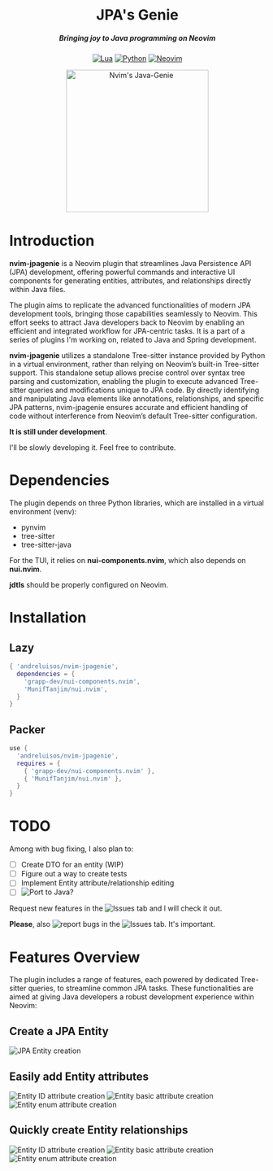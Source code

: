 <div align="center">

# JPA's Genie

##### Bringing joy to Java programming on Neovim

[![Lua](https://img.shields.io/badge/Lua-blue.svg?style=for-the-badge&logo=lua)](http://www.lua.org)
[![Python](https://img.shields.io/badge/python-3670A0?style=for-the-badge&logo=python&logoColor=ffdd54)](http://www.python.org)
[![Neovim](https://img.shields.io/badge/Neovim%200.9+-blue.svg?style=for-the-badge&logo=neovim)](https://neovim.io)

<img alt="Nvim's Java-Genie" height="280" src="https://github.com/andreluisos/nvim-jpagenie/blob/media/logo.png" />
</div>

# Introduction

**nvim-jpagenie** is a Neovim plugin that streamlines Java Persistence API (JPA) development, offering powerful commands and interactive UI components for generating entities, attributes, and relationships directly within Java files.

The plugin aims to replicate the advanced functionalities of modern JPA development tools, bringing those capabilities seamlessly to Neovim. This effort seeks to attract Java developers back to Neovim by enabling an efficient and integrated workflow for JPA-centric tasks. It is a part of a series of plugins I'm working on, related to Java and Spring development.

**nvim-jpagenie** utilizes a standalone Tree-sitter instance provided by Python in a virtual environment, rather than relying on Neovim’s built-in Tree-sitter support. This standalone setup allows precise control over syntax tree parsing and customization, enabling the plugin to execute advanced Tree-sitter queries and modifications unique to JPA code. By directly identifying and manipulating Java elements like annotations, relationships, and specific JPA patterns, nvim-jpagenie ensures accurate and efficient handling of code without interference from Neovim’s default Tree-sitter configuration.

**It is still under development**.

I'll be slowly developing it. Feel free to contribute.

# Dependencies

The plugin depends on three Python libraries, which are installed in a virtual environment (venv):
- pynvim
- tree-sitter
- tree-sitter-java

For the TUI, it relies on **nui-components.nvim**, which also depends on **nui.nvim**.

**jdtls** should be properly configured on Neovim.

# Installation
## Lazy

```lua
{ 'andreluisos/nvim-jpagenie',
  dependencies = {
    'grapp-dev/nui-components.nvim',
    'MunifTanjim/nui.nvim',
  }
}
```
## Packer

```lua
use {
  'andreluisos/nvim-jpagenie',
  requires = {
    { 'grapp-dev/nui-components.nvim' },
    { 'MunifTanjim/nui.nvim' },
  }
}
```
# TODO
Among with bug fixing, I also plan to:

- [ ] Create DTO for an entity (WIP)
- [ ] Figure out a way to create tests
- [ ] Implement Entity attribute/relationship editing
- [ ] ![Port to Java?](https://github.com/andreluisos/nvim-jpagenie/issues/9)

Request new features in the ![**Issues**](https://github.com/andreluisos/nvim-jpagenie/issues) tab and I will check it out.

**Please**, also ![**report bugs**](https://github.com/andreluisos/nvim-jpagenie/issues) in the ![**Issues**](https://github.com/andreluisos/nvim-jpagenie/issues) tab. It's important.

# Features Overview

The plugin includes a range of features, each powered by dedicated Tree-sitter queries, to streamline common JPA tasks. These functionalities are aimed at giving Java developers a robust development experience within Neovim:

## Create a JPA Entity
![JPA Entity creation](https://github.com/andreluisos/nvim-jpagenie/blob/media/create_entity.gif)

## Easily add Entity attributes
![Entity ID attribute creation](https://github.com/andreluisos/nvim-jpagenie/blob/media/create_id_attribute.gif)
![Entity basic attribute creation](https://github.com/andreluisos/nvim-jpagenie/blob/media/create_basic_attribute.gif)
![Entity enum attribute creation](https://github.com/andreluisos/nvim-jpagenie/blob/media/create_enum_attribute.gif)

## Quickly create Entity relationships
![Entity ID attribute creation](https://github.com/andreluisos/nvim-jpagenie/blob/media/create_many_to_one.gif)
![Entity basic attribute creation](https://github.com/andreluisos/nvim-jpagenie/blob/media/create_one_to_one.gif)
![Entity enum attribute creation](https://github.com/andreluisos/nvim-jpagenie/blob/media/create_many_to_many.gif)


